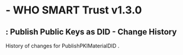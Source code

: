 #  - WHO SMART Trust v1.3.0

## : Publish Public Keys as DID - Change History

History of changes for PublishPKIMaterialDID .

